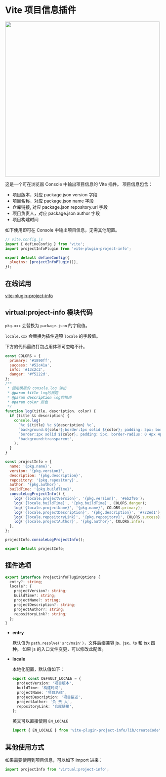 # Vite 项目信息插件

<img width="500" src="https://user-images.githubusercontent.com/1954171/182008160-4030aaf4-46e1-4e99-bace-d27ad9a48814.png"/>

这是一个可在浏览器 Console 中输出项目信息的 Vite 插件。
项目信息包含：

- 项目版本，对应 package.json version 字段
- 项目名称，对应 package.json name 字段
- 仓库链接, 对应 package.json repository.url 字段
- 项目负责人，对应 package.json author 字段
- 项目构建时间

如下使用即可在 Console 中输出项目信息，无需其他配置。

```js
// vite.config.js
import { defineConfig } from 'vite';
import projectInfoPlugin from 'vite-plugin-project-info';

export default defineConfig({
  plugins: [projectInfoPlugin()],
});
```

## 在线试用

[vite-plugin-project-info](https://stackblitz.com/edit/vite-plugin-project-info-b7hcru?file=vite.config.ts)

## virtual:project-info 模块代码

`pkg.xxx` 会替换为 `package.json` 的字段值。

`locale.xxx` 会替换为插件选项 `locale` 的字段值。

下方的代码最终打包占用体积可忽略不计。

```js
const COLORS = {
  primary: '#1890ff',
  success: '#52c41a',
  info: '#13c2c2',
  danger: '#f5222d',
};
/**
 * 固定模板的 console.log 输出
 * @param title log的标题
 * @param description log的描述
 * @param color 颜色
 */
function log(title, description, color) {
  if (title && description) {
    console.log(
      `%c ${title} %c ${description} %c`,
      `background:${color};border:1px solid ${color}; padding: 5px; border-radius: 4px 0 0 4px; color: #fff;`,
      `border:1px solid ${color}; padding: 5px; border-radius: 0 4px 4px 0; color: ${color};`,
      'background:transparent',
    );
  }
}

const projectInfo = {
  name: '{pkg.name}',
  version: '{pkg.version}',
  description: '{pkg.description}',
  repository: '{pkg.repository}',
  author: '{pkg.author}',
  buildTime: '{pkg.buildTime}',
  consoleLogProjectInfo() {
    log('{locale.projectVersion}', '{pkg.version}', '#eb2f96');
    log('{locale.buildTime}', '{pkg.buildTime}', COLORS.danger);
    log('{locale.projectName}', '{pkg.name}', COLORS.primary);
    log('{locale.projectDescription}', '{pkg.description}', '#722ed1');
    log('{locale.repositoryLink}', '{pkg.repository}', COLORS.success);
    log('{locale.projectAuthor}', '{pkg.author}', COLORS.info);
  },
};

projectInfo.consoleLogProjectInfo();

export default projectInfo;
```

## 插件选项

```ts
export interface ProjectInfoPluginOptions {
  entry?: string;
  locale?: {
    projectVersion?: string;
    buildTime?: string;
    projectName?: string;
    projectDescription?: string;
    projectAuthor?: string;
    repositoryLink?: string;
  };
}
```

- **entry**

  默认值为 `path.resolve('src/main')`，文件后缀兼容 js、jsx、ts 和 tsx 四种。
  如果 js 的入口文件变更，可以修改此配置。

- **locale**

  本地化配置，默认值如下：

  ```ts
  export const DEFAULT_LOCALE = {
    projectVersion: '项目版本',
    buildTime: '构建时间',
    projectName: '项目名称',
    projectDescription: '项目描述',
    projectAuthor: '负 责 人',
    repositoryLink: '仓库链接',
  };
  ```

  英文可以直接使用 `EN_LOCALE`

  ```ts
  import { EN_LOCALE } from 'vite-plugin-project-info/lib/createCode';
  ```

## 其他使用方式

如果需要使用到项目信息，可以如下 import 进来：

```jsx
import projectInfo from 'virtual:project-info';
```
